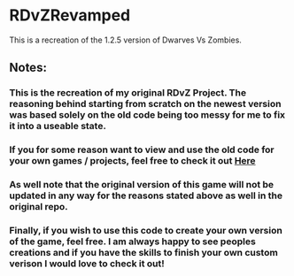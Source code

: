 # RDvZRevamped

This is a recreation of the 1.2.5 version of Dwarves Vs Zombies.



## Notes:

### This is the recreation of my original RDvZ Project. The reasoning behind starting from scratch on the newest version was based solely on the old code being too messy for me to fix it into a useable state.

### If you for some reason want to view and use the old code for your own games / projects, feel free to check it out [Here](https://github.com/nbarudi/RetroDwarvesVsZombies)
### As well note that the original version of this game will not be updated in any way for the reasons stated above as well in the original repo.
### Finally, if you wish to use this code to create your own version of the game, feel free. I am always happy to see peoples creations and if you have the skills to finish your own custom verison I would love to check it out!
